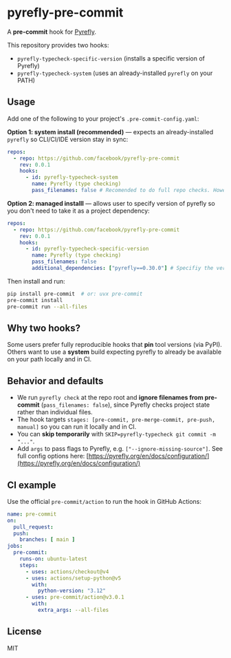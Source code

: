 # pyrefly-pre-commit

A **pre-commit** hook for [Pyrefly](https://github.com/facebook/pyrefly).

This repository provides two hooks:

- `pyrefly-typecheck-specific-version` (installs a specific version of Pyrefly)
- `pyrefly-typecheck-system` (uses an already-installed `pyrefly` on your PATH)

## Usage

Add one of the following to your project's `.pre-commit-config.yaml`:

**Option 1: system install (recommended)** — expects an already-installed `pyrefly` so CLI/CI/IDE version stay in sync:

```yaml
repos:
  - repo: https://github.com/facebook/pyrefly-pre-commit
    rev: 0.0.1
    hooks:
      - id: pyrefly-typecheck-system
        name: Pyrefly (type checking)
        pass_filenames: false # Recomended to do full repo checks. However, you can change this to `true` to only check changed files
```

**Option 2: managed installl** — allows user to specify version of pyrefly so you don't need to take it as a project dependency:

```yaml
repos:
  - repo: https://github.com/facebook/pyrefly-pre-commit
    rev: 0.0.1
    hooks:
      - id: pyrefly-typecheck-specific-version
        name: Pyrefly (type checking)
        pass_filenames: false
        additional_dependencies: ["pyrefly==0.30.0"] # Specifiy the version of pyrefly to install
```

Then install and run:

```bash
pip install pre-commit  # or: uvx pre-commit
pre-commit install
pre-commit run --all-files
```

## Why two hooks?

Some users prefer fully reproducible hooks that **pin** tool versions (via PyPI). Others want to use a **system** build expecting pyrefly to already be available on your path locally and in CI.

## Behavior and defaults

- We run `pyrefly check` at the repo root and **ignore filenames from pre-commit** (`pass_filenames: false`), since Pyrefly checks project state rather than individual files.
- The hook targets `stages: [pre-commit, pre-merge-commit, pre-push, manual]` so you can run it locally and in CI.
- You can **skip temporarily** with `SKIP=pyrefly-typecheck git commit -m "..."`.
- Add `args` to pass flags to Pyrefly, e.g. `["--ignore-missing-source"]`. See full config options here: [https://pyrefly.org/en/docs/configuration/](https://pyrefly.org/en/docs/configuration/)

## CI example

Use the official `pre-commit/action` to run the hook in GitHub Actions:

```yaml
name: pre-commit
on:
  pull_request:
  push:
    branches: [ main ]
jobs:
  pre-commit:
    runs-on: ubuntu-latest
    steps:
      - uses: actions/checkout@v4
      - uses: actions/setup-python@v5
        with:
          python-version: "3.12"
      - uses: pre-commit/action@v3.0.1
        with:
          extra_args: --all-files
```

## License

MIT
